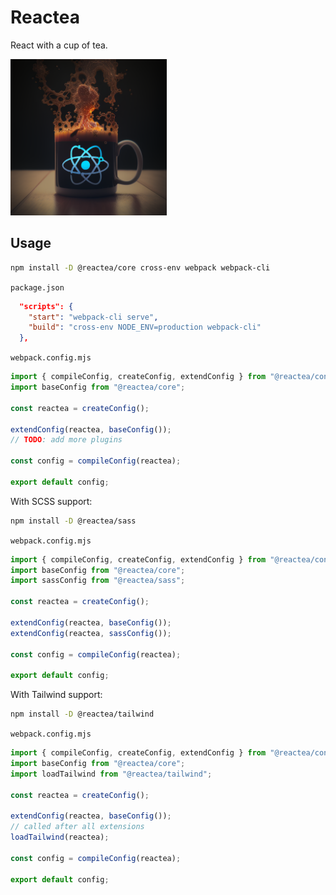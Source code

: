 # Reactea

React with a cup of tea.

<img src="./docs/tea.png" width="250" height="250">

## Usage

```sh
npm install -D @reactea/core cross-env webpack webpack-cli
```

`package.json`

```json
  "scripts": {
    "start": "webpack-cli serve",
    "build": "cross-env NODE_ENV=production webpack-cli"
  },
```

`webpack.config.mjs`

```js
import { compileConfig, createConfig, extendConfig } from "@reactea/config";
import baseConfig from "@reactea/core";

const reactea = createConfig();

extendConfig(reactea, baseConfig());
// TODO: add more plugins

const config = compileConfig(reactea);

export default config;
```

With SCSS support:

```sh
npm install -D @reactea/sass
```

`webpack.config.mjs`

```js
import { compileConfig, createConfig, extendConfig } from "@reactea/config";
import baseConfig from "@reactea/core";
import sassConfig from "@reactea/sass";

const reactea = createConfig();

extendConfig(reactea, baseConfig());
extendConfig(reactea, sassConfig());

const config = compileConfig(reactea);

export default config;
```

With Tailwind support:

```sh
npm install -D @reactea/tailwind
```

`webpack.config.mjs`

```js
import { compileConfig, createConfig, extendConfig } from "@reactea/config";
import baseConfig from "@reactea/core";
import loadTailwind from "@reactea/tailwind";

const reactea = createConfig();

extendConfig(reactea, baseConfig());
// called after all extensions
loadTailwind(reactea);

const config = compileConfig(reactea);

export default config;
```
